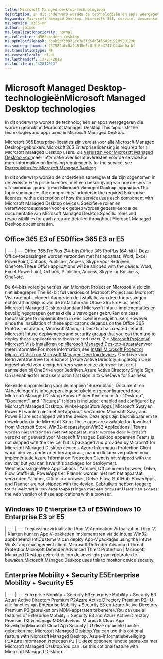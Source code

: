 ```yaml
---
title: Microsoft Managed Desktop-technologieën
description: In dit onderwerp worden de technologieën en apps weergegeven die worden gebruikt in Microsoft Managed Desktop.
keywords: Microsoft Managed Desktop, Microsoft 365, service, documentatie
ms.service: m365-md
author: jaimeo
ms.localizationpriority: normal
ms.collection: M365-modern-desktop
ms.openlocfilehash: beab5df5b978cc3e2fd6dd345609a22209501298
ms.sourcegitcommit: 237589a0c8a24510e5c8f3b8b4747d944ad0afbf
ms.translationtype: MT
ms.contentlocale: nl-NL
ms.lasthandoff: 12/20/2019
ms.locfileid: "42812023"
---
```

# <a name="microsoft-managed-desktop-technologies"></a><span data-ttu-id="42e6a-104">Microsoft Managed Desktop-technologieën</span><span class="sxs-lookup"><span data-stu-id="42e6a-104">Microsoft Managed Desktop technologies</span></span>

<span data-ttu-id="42e6a-105">In dit onderwerp worden de technologieën en apps weergegeven die worden gebruikt in Microsoft Managed Desktop.</span><span class="sxs-lookup"><span data-stu-id="42e6a-105">This topic lists the technologies and apps used in Microsoft Managed Desktop.</span></span>

<!-- Microsoft 365 E5; Device as a Service -->
<!-- in O365 table, standard suite, removed this sentence "Please see the Installation of Project/Visio 64bit Click to Run Addendum for important deployment instructions. -->

<span data-ttu-id="42e6a-106">Microsoft 365 Enterprise-licenties zijn vereist voor alle Microsoft Managed Desktop-gebruikers.</span><span class="sxs-lookup"><span data-stu-id="42e6a-106">Microsoft 365 Enterprise licensing is required for all Microsoft Managed Desktop users.</span></span> <span data-ttu-id="42e6a-107">Zie [Vereisten voor Microsoft Managed Desktop voor](../get-ready/prerequisites.md)meer informatie over licentievereisten voor de service.</span><span class="sxs-lookup"><span data-stu-id="42e6a-107">For more information on licensing requirements for the service, see [Prerequisites for Microsoft Managed Desktop](../get-ready/prerequisites.md).</span></span>

<span data-ttu-id="42e6a-108">In dit onderwerp worden de onderdelen samengevat die zijn opgenomen in de vereiste Enterprise-licenties, met een beschrijving van hoe de service elk onderdeel gebruikt met Microsoft Managed Desktop-apparaten.</span><span class="sxs-lookup"><span data-stu-id="42e6a-108">This topic summarizes the components included in the required Enterprise licenses, with a description of how the service uses each component with Microsoft Managed Desktop devices.</span></span> <span data-ttu-id="42e6a-109">Specifieke rollen en verantwoordelijkheden voor elk gebied worden gedetailleerd in de documentatie van Microsoft Managed Desktop.</span><span class="sxs-lookup"><span data-stu-id="42e6a-109">Specific roles and responsibilities for each area are detailed throughout Microsoft Managed Desktop documentation.</span></span> 

## <a name="office-365-e3-or-e5"></a><span data-ttu-id="42e6a-110">Office 365 E3 of E5</span><span class="sxs-lookup"><span data-stu-id="42e6a-110">Office 365 E3 or E5</span></span>
 |
 --- | ---
<span data-ttu-id="42e6a-111">Office 365 ProPlus (64-bits)</span><span class="sxs-lookup"><span data-stu-id="42e6a-111">Office 365 ProPlus (64-bit)</span></span> | <span data-ttu-id="42e6a-112">Deze Office-toepassingen worden verzonden met het apparaat: Word, Excel, PowerPoint, Outlook, Publisher, Access, Skype voor Bedrijven, OneNote.</span><span class="sxs-lookup"><span data-stu-id="42e6a-112">These Office applications will be shipped with the device: Word, Excel, PowerPoint, Outlook, Publisher, Access, Skype for Business, OneNote.</span></span><br><br><span data-ttu-id="42e6a-113">De 64-bits volledige versies van Microsoft Project en Microsoft Visio zijn niet inbegrepen.</span><span class="sxs-lookup"><span data-stu-id="42e6a-113">The 64-bit full versions of Microsoft Project and Microsoft Visio are not included.</span></span> <span data-ttu-id="42e6a-114">Aangezien de installatie van deze toepassingen echter afhankelijk is van de Installatie van Office 365 ProPlus, heeft Microsoft Managed Desktop standaard Microsoft Intune-implementaties en beveiligingsgroepen gemaakt die u vervolgens gebruiken om deze toepassingen te implementeren in een licentie eindgebruikers.</span><span class="sxs-lookup"><span data-stu-id="42e6a-114">However, since the installation of these applications depends on the Office 365 ProPlus installation, Microsoft Managed Desktop has created default Microsoft Intune deployments and security groups that you can then use to deploy these applications to licensed end users.</span></span> <span data-ttu-id="42e6a-115">Zie [Microsoft Project of Microsoft Visio installeren op Microsoft Managed Desktop-apparaten](../get-started/project-visio.md)voor meer informatie.</span><span class="sxs-lookup"><span data-stu-id="42e6a-115">For more information, see [Install Microsoft Project or Microsoft Visio on Microsoft Managed Desktop devices](../get-started/project-visio.md).</span></span>
<span data-ttu-id="42e6a-116">OneDrive voor Bedrijven</span><span class="sxs-lookup"><span data-stu-id="42e6a-116">OneDrive for Business</span></span> |<span data-ttu-id="42e6a-117">Azure Active Directory Single Sign On is ingeschakeld voor eindgebruikers wanneer ze zich voor het eerst aanmelden bij OneDrive voor Bedrijven.</span><span class="sxs-lookup"><span data-stu-id="42e6a-117">Azure Active Directory Single Sign On is enabled for end users upon first sign in to OneDrive for Business.</span></span><br><br><span data-ttu-id="42e6a-118">Bekende mapomleiding voor de mappen 'Bureaublad', 'Document' en 'Afbeeldingen' is inbegrepen. ingeschakeld en geconfigureerd door Microsoft Managed Desktop.</span><span class="sxs-lookup"><span data-stu-id="42e6a-118">Known Folder Redirection for "Desktop", "Document", and "Pictures" folders is included; enabled and configured by Microsoft Managed Desktop.</span></span> 
<span data-ttu-id="42e6a-119">Winkel-apps</span><span class="sxs-lookup"><span data-stu-id="42e6a-119">Store Apps</span></span> |    <span data-ttu-id="42e6a-120">Microsoft Sway en Power BI worden niet met het apparaat verzonden.</span><span class="sxs-lookup"><span data-stu-id="42e6a-120">Microsoft Sway and Power BI are not shipped with the device.</span></span> <span data-ttu-id="42e6a-121">Deze apps zijn beschikbaar om te downloaden in de Microsoft Store.</span><span class="sxs-lookup"><span data-stu-id="42e6a-121">These apps are available for download from Microsoft Store.</span></span>
<span data-ttu-id="42e6a-122">Win32-toepassingen</span><span class="sxs-lookup"><span data-stu-id="42e6a-122">Win32 Applications</span></span> |    <span data-ttu-id="42e6a-123">Teams worden niet verzonden met het apparaat, maar worden door Microsoft verpakt en geleverd voor Microsoft Managed Desktop-apparaten.</span><span class="sxs-lookup"><span data-stu-id="42e6a-123">Teams is not shipped with the device, but is packaged and provided by Microsoft for Microsoft Managed Desktop devices.</span></span> <span data-ttu-id="42e6a-124">Azure Information Protection Client wordt niet verzonden met het apparaat, maar u dit laten verpakken voor implementatie.</span><span class="sxs-lookup"><span data-stu-id="42e6a-124">Azure Information Protection Client is not shipped with the device, but you can have this packaged for deployment.</span></span> 
<span data-ttu-id="42e6a-125">Webtoepassingen</span><span class="sxs-lookup"><span data-stu-id="42e6a-125">Web Applications</span></span> |  <span data-ttu-id="42e6a-126">Yammer, Office in een browser, Delve, Flow, StaffHub, PowerApps en Planner worden niet met het apparaat verzonden.</span><span class="sxs-lookup"><span data-stu-id="42e6a-126">Yammer, Office in a browser, Delve, Flow, StaffHub, PowerApps, and Planner are not shipped with the device.</span></span> <span data-ttu-id="42e6a-127">Gebruikers hebben toegang tot de webversie van deze toepassingen met een browser.</span><span class="sxs-lookup"><span data-stu-id="42e6a-127">Users can access the web version of these applications with a browser.</span></span>


## <a name="windows-10-enterprise-e3-or-e5"></a><span data-ttu-id="42e6a-128">Windows 10 Enterprise E3 of E5</span><span class="sxs-lookup"><span data-stu-id="42e6a-128">Windows 10 Enterprise E3 or E5</span></span>

 |
 --- | ---
<span data-ttu-id="42e6a-129">Toepassingsvirtualisatie (App-V)</span><span class="sxs-lookup"><span data-stu-id="42e6a-129">Application Virtualization (App-V)</span></span> |    <span data-ttu-id="42e6a-130">Klanten kunnen App-V-pakketten implementeren via de Intune Win32-appbeheerclient.</span><span class="sxs-lookup"><span data-stu-id="42e6a-130">Customers can deploy App-V packages using the Intune Win32 app management client.</span></span>
<span data-ttu-id="42e6a-131">Microsoft Defender Advanced Threat Protection</span><span class="sxs-lookup"><span data-stu-id="42e6a-131">Microsoft Defender Advanced Threat Protection</span></span> |  <span data-ttu-id="42e6a-132">Microsoft Managed Desktop gebruikt dit om de beveiliging van apparaten te bewaken.</span><span class="sxs-lookup"><span data-stu-id="42e6a-132">Microsoft Managed Desktop uses this to monitor device security.</span></span> 

## <a name="enterprise-mobility--security-e5"></a><span data-ttu-id="42e6a-133">Enterprise Mobility + Security E5</span><span class="sxs-lookup"><span data-stu-id="42e6a-133">Enterprise Mobility + Security E5</span></span>

 |
 --- | ---
<span data-ttu-id="42e6a-134">Enterprise Mobility + Security E3</span><span class="sxs-lookup"><span data-stu-id="42e6a-134">Enterprise Mobility + Security E3</span></span><br><span data-ttu-id="42e6a-135">Azure Active Directory Premium P2</span><span class="sxs-lookup"><span data-stu-id="42e6a-135">Azure Active Directory Premium P2</span></span> |    <span data-ttu-id="42e6a-136">U alle functies van Enterprise Mobility + Security E3 en Azure Active Directory Premium P2 gebruiken om MDM-apparaten te beheren.</span><span class="sxs-lookup"><span data-stu-id="42e6a-136">You can use all features of Enterprise Mobility + Security E3 and Azure Active Directory Premium P2 to manage MDM devices.</span></span>
<span data-ttu-id="42e6a-137">Microsoft Cloud App Beveiliging</span><span class="sxs-lookup"><span data-stu-id="42e6a-137">Microsoft Cloud App Security</span></span> |  <span data-ttu-id="42e6a-138">U deze optionele functie gebruiken met Microsoft Managed Desktop.</span><span class="sxs-lookup"><span data-stu-id="42e6a-138">You can use this optional feature with Microsoft Managed Desktop.</span></span>
<span data-ttu-id="42e6a-139">Azure-informatiebeveiliging P2</span><span class="sxs-lookup"><span data-stu-id="42e6a-139">Azure Information Protection P2</span></span>  | <span data-ttu-id="42e6a-140">U deze optionele functie gebruiken met Microsoft Managed Desktop.</span><span class="sxs-lookup"><span data-stu-id="42e6a-140">You can use this optional feature with Microsoft Managed Desktop.</span></span>
